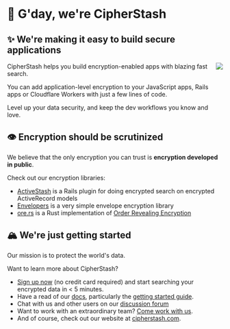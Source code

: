 # 👋 G'day, we're CipherStash

## ✨ We're making it easy to build secure applications

<img align="right" src="https://avatars.githubusercontent.com/u/66902246?s=300&v=4">

CipherStash helps you build encryption-enabled apps with blazing fast search.

You can add application-level encryption to your JavaScript apps, Rails apps or Cloudflare Workers with just a few lines of code.

Level up your data security, and keep the dev workflows you know and love.

## 👁 Encryption should be scrutinized

We believe that the only encryption you can trust is **encryption developed in public**.

Check out our encryption libraries:

- [ActiveStash](https://github.com/cipherstash/activestash) is a Rails plugin for doing encrypted search on encrypted ActiveRecord models
- [Envelopers](https://github.com/cipherstash/envelopers) is a very simple envelope encryption library
- [ore.rs](https://github.com/cipherstash/ore.rs) is a Rust implementation of [Order Revealing Encryption](https://cipherstash.com/how-it-works)

## 🏔️ We're just getting started 

Our mission is to protect the world's data.

Want to learn more about CipherStash? 

* [Sign up now](https://cipherstash.com/signup) (no credit card required) and start searching your encrypted data in < 5 minutes. 
* Have a read of our [docs](https://docs.cipherstash.com), particularly the [getting started guide](https://docs.cipherstash.com/tutorials/getting-started/).
* Chat with us and other users on our [discussion forum](https://discuss.cipherstash.com)
* Want to work with an extraordinary team? [Come work with us](https://cipherstash.com/careers).
* And of course, check out our website at [cipherstash.com](https://cipherstash.com).
